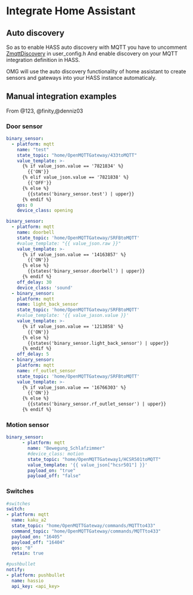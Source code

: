 # Integrate Home Assistant
## Auto discovery
So as to enable HASS auto discovery with MQTT you have to uncomment [ZmqttDiscovery](https://github.com/1technophile/OpenMQTTGateway/blob/0180a0dbd55ed8e0799e30ee84f68070a6f478fa/User_config.h#L99) in user_config.h
And enable discovery on your MQTT integration definition in HASS.

OMG will use the auto discovery functionality of home assistant to create sensors and gateways into your HASS instance automaticaly.

## Manual integration examples
From @123, @finity,@denniz03

### Door sensor
```yaml
binary_sensor:
  - platform: mqtt
    name: "test"
    state_topic: "home/OpenMQTTGateway/433toMQTT"
    value_template: >-
      {% if value_json.value == '7821834' %}
        {{'ON'}}
      {% elif value_json.value == '7821838' %}
        {{'OFF'}}
      {% else %}
        {{states('binary_sensor.test') | upper}}
      {% endif %}
    qos: 0
    device_class: opening
```

```yaml
binary_sensor:
  - platform: mqtt
    name: doorbell
    state_topic: 'home/OpenMQTTGateway/SRFBtoMQTT'
    #value_template: "{{ value_json.raw }}"
    value_template: >- 
      {% if value_json.value == '14163857' %}
        {{'ON'}}
      {% else %}
        {{states('binary_sensor.doorbell') | upper}}
      {% endif %}
    off_delay: 30
    device_class: 'sound'
  - binary_sensor:
    platform: mqtt
    name: light_back_sensor
    state_topic: 'home/OpenMQTTGateway/SRFBtoMQTT'
    #value_template: '{{ value_jason.value }}'
    value_template: >- 
      {% if value_json.value == '1213858' %}
        {{'ON'}}
      {% else %}
        {{states('binary_sensor.light_back_sensor') | upper}}
      {% endif %}
    off_delay: 5
  - binary_sensor:
    platform: mqtt
    name: rf_outlet_sensor
    state_topic: 'home/OpenMQTTGateway/SRFBtoMQTT'
    value_template: >- 
      {% if value_json.value == '16766303' %}
        {{'ON'}}
      {% else %} 
        {{states('binary_sensor.rf_outlet_sensor') | upper}}
      {% endif %}
```

### Motion sensor
```yaml
binary_sensor:
      - platform: mqtt
        name: "Bewegung_Schlafzimmer"
        #device_class: motion
        state_topic: "home/OpenMQTTGateway1/HCSR501toMQTT"
        value_template: '{{ value_json["hcsr501"] }}'
        payload_on: "true"
        payload_off: "false"
```

### Switches

```yaml
#switches
switch:
- platform: mqtt
  name: kaku_a2
  state_topic: "home/OpenMQTTGateway/commands/MQTTto433"
  command_topic: "home/OpenMQTTGateway/commands/MQTTto433"
  payload_on: "16405"
  payload_off: "16404"
  qos: "0"
  retain: true

#pushbullet
notify:
- platform: pushbullet
  name: hassio
  api_key: <api_key>
```